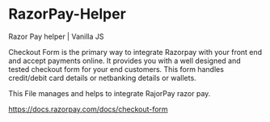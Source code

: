 # RazorPay-Helper
Razor Pay helper | Vanilla JS

Checkout Form is the primary way to integrate Razorpay with your front end and accept payments online.
It provides you with a well designed and tested checkout form for your end customers. This form handles credit/debit card details or netbanking details or wallets.

This File manages and helps to integrate RajorPay razor pay.

https://docs.razorpay.com/docs/checkout-form

